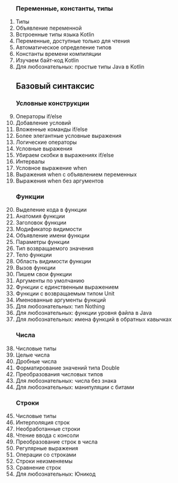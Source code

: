 <ol>
  <h3>Переменные, константы, типы</h3>
    <li>Типы</li>
    <li>Объявление переменной</li>
    <li>Встроенные типы языка Kotlin</li>
    <li>Переменные, доступные только для чтения</li>
    <li>Автоматическое определение типов</li>
    <li>Константы времени компиляции</li>
    <li>Изучаем байт-код Kotlin</li>
    <li>Для любознательных: простые типы Java в Kotlin</li>
  
<h2>Базовый синтаксис</h2>
  <h3>Условные конструкции</h3>
    <li>Операторы if/else</li>
    <li>Добавление условий</li>
    <li>Вложенные команды if/else</li>
    <li>Более элегантные условные выражения</li>
    <li>Логические операторы</li>
    <li>Условные выражения</li>
    <li>Убираем скобки в выражениях if/else</li>
    <li>Интервалы</li>
    <li>Условное выражение when</li>
    <li>Выражения when c объявлением переменных</li>
    <li>Выражения when без аргументов</li>
    
  <h3>Функции</h3>
    <li>Выделение кода в функции</li>
    <li>Анатомия функции</li>
    <li>Заголовок функции</li>
    <li>Модификатор видимости</li>
    <li>Объявление имени функции</li>
    <li>Параметры функции</li>
    <li>Тип возвращаемого значения</li>
    <li>Тело функции</li>
    <li>Область видимости функции</li>
    <li>Вызов функции</li>
    <li>Пишем свои функции</li>
    <li>Аргументы по умолчанию</li>
    <li>Функции с единственным выражением</li>
    <li>Функции с возвращаемым типом Unit</li>
    <li>Именованные аргументы функций</li>
    <li>Для любознательных: тип Nothing</li>
    <li>Для любознательных: функции уровня файла в Java</li>
    <li>Для любознательных: имена функций в обратных кавычках</li>
  <h3>Числа</h3>
    <li>Числовые типы</li>
    <li>Целые числа</li>
    <li>Дробные числа</li>
    <li>Форматирование значений типа Double</li>
    <li>Преобразования числовых типов</li>
    <li>Для любознательных: числа без знака</li>
    <li>Для любознательных: манипуляции с битами</li>
  <h3>Строки</h3>
    <li>Числовые типы</li>
    <li>Интерполяция строк</li>
    <li>Необработанные строки</li>
    <li>Чтение ввода с консоли</li>
    <li>Преобразование строк в числа</li>
    <li>Регулярные выражения</li>
    <li>Операции со строками</li>
    <li>Строки неизменяемы</li>
    <li>Сравнение строк</li>
    <li>Для любознательных: Юникод</li>

    

</ol>
